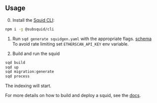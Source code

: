 ## Usage

0. Install the [Squid CLI](https://docs.subsquid.io/squid-cli/):

```sh
npm i -g @subsquid/cli
```

1. Run `sqd generate squidgen.yaml` with the appropriate flags. [schema](https://github.com/subsquid/squid-gen/blob/master/src/schema.json)\
To avoid rate limiting set `ETHERSCAN_API_KEY` env variable.

2. Build and run the squid

```bash
sqd build
sqd up
sqd migration:generate
sqd process
```

The indexing will start.

For more details on how to build and deploy a squid, see the [docs](https://docs.subsquid.io).
